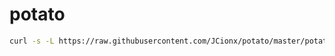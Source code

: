 # potato
```bash
curl -s -L https://raw.githubusercontent.com/JCionx/potato/master/potato.sh | bash
```
